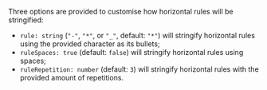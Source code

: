Three options are provided to customise how horizontal rules will be stringified:

- `rule: string` (`"-"`, `"*"`, or `"_"`, default: `"*"`) will stringify horizontal rules using the provided character as its bullets;
- `ruleSpaces: true` (default: `false`) will stringify horizontal rules using spaces;
- `ruleRepetition: number` (default: `3`) will stringify horizontal rules with the provided amount of repetitions.
